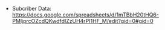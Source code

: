 - Subcriber Data: https://docs.google.com/spreadsheets/d/1mTBbH20tHQ6-PMljprcOZcdQKwdfdIZzUH4rPI1HF_M/edit?gid=0#gid=0